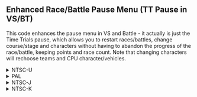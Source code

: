 ## Enhanced Race/Battle Pause Menu (TT Pause in VS/BT)

This code enhances the pause menu in VS and Battle - it actually is just the Time Trials pause, which allows you to restart races/battles, change course/stage and characters without having to abandon the progress of the race/battle, keeping points and race count. Note that changing characters will rechoose teams and CPU character/vehicles.

<details>
<summary>NTSC-U</summary>

```powerpc
045FB7A4 38800019
045FB8E8 38800019
04602BE4 38600019
045FBA2C 38800019
04602ABC 38600019
04822BB8 60000000
048375D8 48000808
048373A8 48000040
C25DDBF8 0000000B
8066D508 81868F68
800C1760 2C000002
4182003C 2C040049
4182001C 2C04004A
4082002C 3880004B
2C000001 41820008
3880004C 80C30098
83E60060 3BFFFFFF
93E60060 3BE00005
93EC1764 7CBF2B78
60000000 00000000
```
</details>

<details>
<summary>PAL</summary>

```powerpc
0462C658 38800019
0462C79C 38800019
0462C8E0 38800019
04633A98 38600019
04633970 38600019
0483D618 60000000
04859068 48000808
04858E38 48000040
C26024D8 0000000B
80661E38 8186D728
800C1760 2C000002
4182003C 2C040049
4182001C 2C04004A
4082002C 3880004B
2C000001 41820008
3880004C 80C30098
83E60060 3BFFFFFF
93E60060 3BE00005
93EC1764 7CBF2B78
60000000 00000000
```
</details>

<details>
<summary>NTSC-J</summary>

```powerpc
0462BDA4 38800019
0462BEE8 38800019
0462C02C 38800019
046331E4 38600019
046330BC 38600019
0483CC84 60000000
048586D4 48000808
048584A4 48000040
C2601C4C 0000000B
80660E98 8186C788
800C1760 2C000002
4182003C 2C040049
4182001C 2C04004A
4082002C 3880004B
2C000001 41820008
3880004C 80C30098
83E60060 3BFFFFFF
93E60060 3BE00005
93EC1764 7CBF2B78
60000000 00000000
```
</details>

<details>
<summary>NTSC-K</summary>

```powerpc
0461AA50 38800019
0461AB94 38800019
0461ACD8 38800019
04621E90 38600019
04621D68 38600019
0482B9D8 60000000
04847428 48000808
048471F8 48000040
C25F08F8 0000000B
80660478 8186BD68
800C1760 2C000002
4182003C 2C040049
4182001C 2C04004A
4082002C 3880004B
2C000001 41820008
3880004C 80C30098
83E60060 3BFFFFFF
93E60060 3BE00005
93EC1764 7CBF2B78
60000000 00000000
```
</details>
